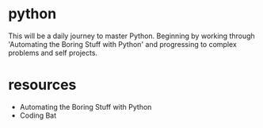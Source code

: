 # python
This will be a daily journey to master Python. Beginning by working through 'Automating the Boring Stuff with Python' and progressing to complex problems and self projects.

# resources
- Automating the Boring Stuff with Python
- Coding Bat
